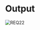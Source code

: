 # Output
![REQ22](https://user-images.githubusercontent.com/43498457/78455978-edd60c00-76a9-11ea-87ad-0b49c0a7c939.png)
